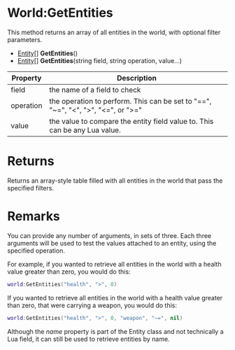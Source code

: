 # World:GetEntities

This method returns an array of all entities in the world, with optional filter parameters.

- [Entity](Entity.md)[] **GetEntities**()
- [Entity](Entity.md)[] **GetEntities**(string field, string operation, value...)

| Property | Description |
|---|---|
| field | the name of a field to check |
| operation | the operation to perform. This can be set to "==", "~=", "<", ">", "<=", or ">="
| value | the value to compare the entity field value to. This can be any Lua value. |

# Returns

Returns an array-style table filled with all entities in the world that pass the specified filters.

# Remarks

You can provide any number of arguments, in sets of three. Each three arguments will be used to test the values attached to an entity, using the specified operation.

For example, if you wanted to retrieve all entities in the world with a health value greater than zero, you would do this:
```lua
world:GetEntities("health", ">", 0)
```

If you wanted to retrieve all entities in the world with a health value greater than zero, that were carrying a weapon, you would do this:
```lua
world:GetEntities("health", ">", 0, "weapon", "~=", nil)
```

Although the _name_ property is part of the Entity class and not technically a Lua field, it can still be used to retrieve entities by name.
